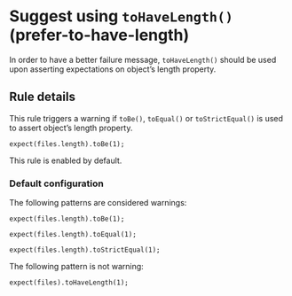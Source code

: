 Suggest using `toHaveLength()` (prefer-to-have-length)
======================================================

In order to have a better failure message, `toHaveLength()` should be used upon asserting expectations on object’s length property.

Rule details
------------

This rule triggers a warning if `toBe()`, `toEqual()` or `toStrictEqual()` is used to assert object’s length property.

    expect(files.length).toBe(1);

This rule is enabled by default.

### Default configuration

The following patterns are considered warnings:

    expect(files.length).toBe(1);

    expect(files.length).toEqual(1);

    expect(files.length).toStrictEqual(1);

The following pattern is not warning:

    expect(files).toHaveLength(1);
